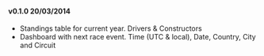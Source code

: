 #### v0.1.0 20/03/2014
- Standings table for current year. Drivers & Constructors
- Dashboard with next race event. Time (UTC & local), Date, Country, City and Circuit